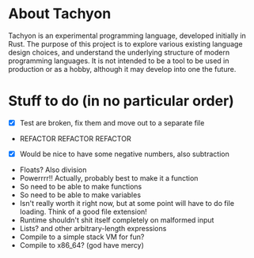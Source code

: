 # About Tachyon

Tachyon is an experimental programming language, developed initially in Rust. The purpose of this project is to 
explore various existing language design choices, and understand the underlying structure of modern programming 
languages. It is not intended to be a tool to be used in production or as a hobby, although it may develop into 
one the future.

# Stuff to do (in no particular order)
- [x] Test are broken, fix them and move out to a separate file
- REFACTOR REFACTOR REFACTOR
- [x] Would be nice to have some negative numbers, also subtraction
- Floats? Also division
- Powerrrr!! Actually, probably best to make it a function
- So need to be able to make functions
- So need to be able to make variables
- Isn't really worth it right now, but at some point will have to do file loading. Think of a good file extension!
- Runtime shouldn't shit itself completely on malformed input
- Lists? and other arbitrary-length expressions
- Compile to a simple stack VM for fun?
- Compile to x86_64? (god have mercy)